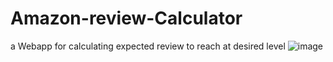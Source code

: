 # Amazon-review-Calculator
a Webapp for calculating expected review to reach at desired level
![image](https://github.com/jaydeep-pipaliya/Amazon-review-Calculator/assets/71074587/8ba74f6e-6d77-4a15-b82c-db790bdc8662)
